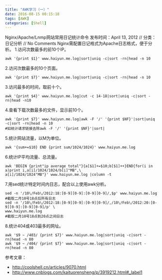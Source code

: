 ```yaml
---
title: "AWK学习（一）"
date: 2016-08-15 00:15:18
tags: [AWK]
categories: [Shell]
---
```


Nginx/Apache/Lnmp网站常用日记统计命令
发布时间：April 13, 2012 // 分类：日记分析 // No Comments
Nginx需配置日记格式为Apache日志格式，便于分析。
1.访问次数最多的前10个IP。

```
awk '{print $1}' www.haiyun.me.log|sort|uniq -c|sort -rn|head -n 10
```

2.访问次数最多的10个页面。

```
awk '{print $7}' www.haiyun.me.log|sort|uniq -c|sort -rn|head -n 10
```

3.访问最多的时间，取前十个。

```
awk '{print $4}' www.haiyun.me.log|cut -c 14-18|sort|uniq -c|sort -rn|head -n10
```

4.查看下载次数最多的文件，显示前10个。

```
awk '{print $7}' www.haiyun.me.log|awk -F '/' '{print $NF}'|sort|uniq -c|sort -rn|head -n 10
#如统计请求链接去除awk -F '/' '{print $NF}'|sort|
```

5.统计网站流量，以M为单位。

```
awk '{sum+=$10} END {print sum/1024/1024}' www.haiyun.me.log
```

6.统计IP平均流量、总流量。

```
awk 'BEGIN {print"ip average total"}{a[$1]+=$10;b[$1]++}END{for(i in a)print i,a[i]/1024/1024/b[i]"MB",\
a[i]/1024/1024"MB"}' www.haiyun.me.log |column -t
```

7.用sed统计特定时间内日志，配合以上使用awk分析。

```
sed -n '/10\/Feb\/2012:18:[0-9][0-9]:[0-9][0-9]/,$p' www.haiyun.me.log
#截取二月10号18点后所有日志
sed -n '/10\/Feb\/2012:18:[0-9][0-9]:[0-9][0-9]/,/10\/Feb\/2012:20:[0-9][0-9]:[0-9][0-9]/p' \
www.haiyun.me.log
#截取二月10号18点到20点之间日志
```

8.统计404或403最多的网址。

```
awk '$9 ~ /403/ {print $7}' www.haiyun.me.log|sort|uniq -c|sort -rn|head -n 80
awk '$9 ~ /404/ {print $7}' www.haiyun.me.log|sort|uniq -c|sort -rn|head -n 80
```

参考文章：

- http://coolshell.cn/articles/9070.html
- http://www.cnblogs.com/kaituorensheng/p/3919212.html#_label1
